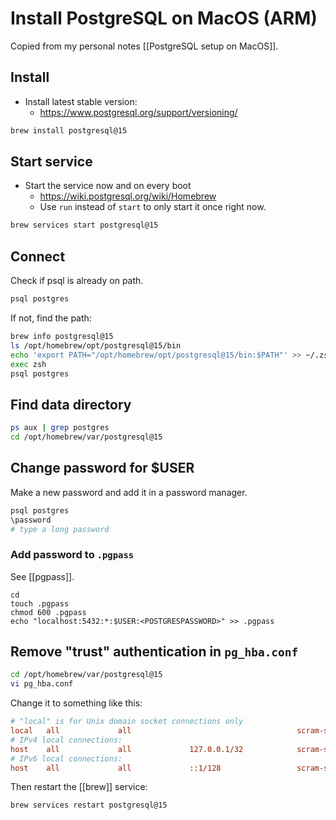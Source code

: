 # Install PostgreSQL on MacOS (ARM)

Copied from my personal notes [[PostgreSQL setup on MacOS]].


## Install

- Install latest stable version:
  - https://www.postgresql.org/support/versioning/

```bash
brew install postgresql@15
```

## Start service

- Start the service now and on every boot
  - https://wiki.postgresql.org/wiki/Homebrew
  - Use `run` instead of `start` to only start it once right now.
```bash
brew services start postgresql@15
```

## Connect

Check if psql is already on path.
```bash
psql postgres
```

If not, find the path:
```bash
brew info postgresql@15
ls /opt/homebrew/opt/postgresql@15/bin
echo 'export PATH="/opt/homebrew/opt/postgresql@15/bin:$PATH"' >> ~/.zshrc
exec zsh
psql postgres
```

## Find data directory

```bash
ps aux | grep postgres
cd /opt/homebrew/var/postgresql@15
```

## Change password for $USER
Make a new password and add it in a password manager.
```bash
psql postgres
\password
# type a long password
```

### Add password to `.pgpass`
See [[pgpass]].
```
cd
touch .pgpass
chmod 600 .pgpass
echo "localhost:5432:*:$USER:<POSTGRESPASSWORD>" >> .pgpass
```

## Remove "trust" authentication in `pg_hba.conf`
```bash
cd /opt/homebrew/var/postgresql@15
vi pg_hba.conf
```
Change it to something like this:
```ini
# "local" is for Unix domain socket connections only
local   all             all                                     scram-sha-256
# IPv4 local connections:
host    all             all             127.0.0.1/32            scram-sha-256
# IPv6 local connections:
host    all             all             ::1/128                 scram-sha-256
```
Then restart the [[brew]] service:
```bash
brew services restart postgresql@15
```